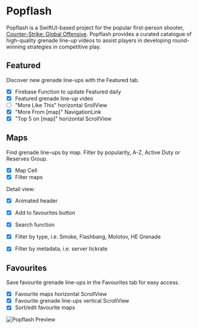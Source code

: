 # Popflash
Popflash is a SwiftUI-based project for the popular first-person shooter, [Counter-Strike: Global Offensive](https://store.steampowered.com/app/730/CounterStrike_Global_Offensive/). Popflash provides a curated catalogue of high-quality grenade line-up videos to assist players in developing round-winning strategies in competitive play.

## Featured
Discover new grenade line-ups with the Featured tab.
- [x] Firebase Function to update Featured daily
- [x] Featured grenade line-up video
- [ ] "More Like This" horizontal SrollView
- [x] "More From [map]" NavigationLink
- [x] "Top 5 on [map]" horizontal ScrollView

## Maps
Find grenade line-ups by map. Filter by popularity, A-Z, Active Duty or Reserves Group.
- [x] Map Cell
- [x] Filter maps

Detail view:
- [x] Animated header
- [x] Add to favourites button
- [x] Search function
- [X] Filter by type, i.e. Smoke, Flashbang, Molotov, HE Grenade
- [X] Filter by metadata, i.e. server tickrate


## Favourites
Save favourite grenade line-ups in the Favourites tab for easy access.
- [x] Favourite maps horizontal ScrollView
- [x] Favourite grenade line-ups vertical ScrollView
- [X] Sort/edit favourite maps

![Popflash Preview](https://github.com/sebjvidal/Popflash/blob/main/Images/README_Graphic.png?raw=true)
